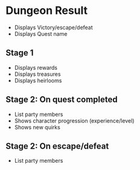 # Dungeon Result

- Displays Victory/escape/defeat
- Displays Quest name

## Stage 1

- Displays rewards
- Displays treasures
- Displays heirlooms

## Stage 2: On quest completed

- List party members
- Shows character progression (experience/level)
- Shows new quirks

## Stage 2: On escape/defeat

- List party members
